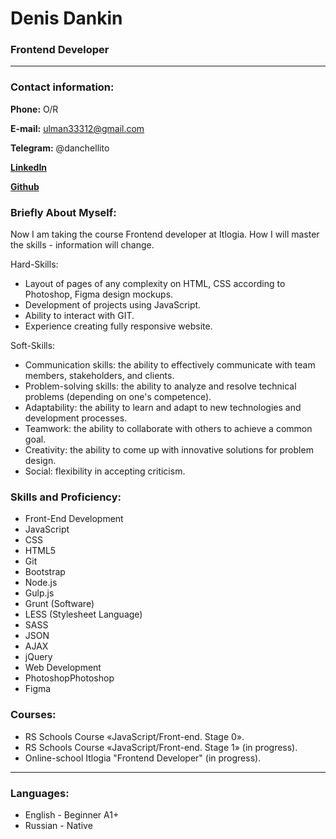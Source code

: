 # Denis Dankin
### Frontend Developer
***
### Contact information:

**Phone:** O/R

**E-mail:** ulman33312@gmail.com

**Telegram:** @danchellito

**[LinkedIn](https://www.linkedin.com/in/danchellito/)**

**[Github](https://github.com/dancheella/)**

### Briefly About Myself:

Now I am taking the course Frontend developer at Itlogia. How I will master the skills - information will change.

Hard-Skills:
- Layout of pages of any complexity on HTML, CSS according to Photoshop, Figma design mockups.
- Development of projects using JavaScript.
- Ability to interact with GIT.
- Experience creating fully responsive website.

Soft-Skills:
- Communication skills: the ability to effectively communicate with team members, stakeholders, and clients.
- Problem-solving skills: the ability to analyze and resolve technical problems (depending on one's competence).
- Adaptability: the ability to learn and adapt to new technologies and development processes.
- Teamwork: the ability to collaborate with others to achieve a common goal.
- Creativity: the ability to come up with innovative solutions for problem design.
- Social: flexibility in accepting criticism.

### Skills and Proficiency:

* Front-End Development
* JavaScript
* CSS
* HTML5
* Git
* Bootstrap
* Node.js
* Gulp.js
* Grunt (Software)
* LESS (Stylesheet Language)
* SASS
* JSON
* AJAX
* jQuery
* Web Development
* PhotoshopPhotoshop
* Figma

### Courses:

* RS Schools Course «JavaScript/Front-end. Stage 0».
* RS Schools Course «JavaScript/Front-end. Stage 1» (in progress).
* Online-school Itlogia "Frontend Developer" (in progress).

***

### Languages:

* English - Beginner A1+
* Russian - Native


